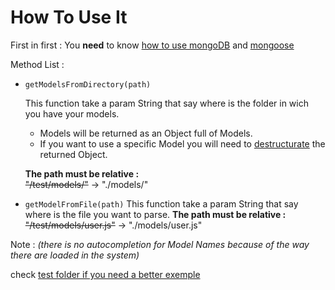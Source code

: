 # How To Use It

First in first : You **need** to know [how to use mongoDB](https://docs.mongodb.com/) and [mongoose](https://mongoosejs.com/docs/api.html)

Method List :

-   `getModelsFromDirectory(path)`

    This function take a param String that say where is the folder in wich you have your models\.

    -   Models will be returned as an Object full of Models.
    -   If you want to use a specific Model you will need to [destructurate](https://codeburst.io/es6-destructuring-the-complete-guide-7f842d08b98f "click here to be redirected to website where you can learn that") the returned Object.

    **The path must be relative :**  
     ~~"/test/models/"~~ -> "./models/"

-   `getModelFromFile(path)`
    This function take a param String that say where is the file you want to parse\.
    **The path must be relative :**
    ~~"/test/models/user.js"~~ -> "./models/user.js"

Note : _(there is no autocompletion for Model Names because of the way there are loaded in the system)_


check [test folder if you need a better exemple](./test/)
